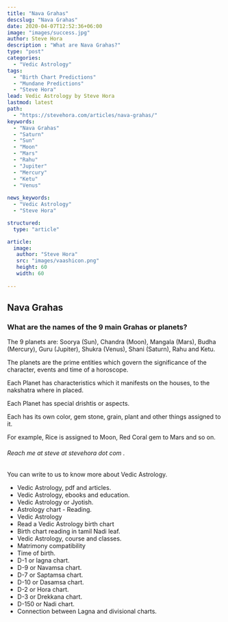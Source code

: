 ```yaml
---
title: "Nava Grahas"
descslug: "Nava Grahas"
date: 2020-04-07T12:52:36+06:00
image: "images/success.jpg"
author: Steve Hora
description : "What are Nava Grahas?"
type: "post"
categories: 
  - "Vedic Astrology"
tags:
  - "Birth Chart Predictions"
  - "Mundane Predictions"
  - "Steve Hora"
lead: Vedic Astrology by Steve Hora
lastmod: latest 
path:
  - "https://stevehora.com/articles/nava-grahas/"
keywords:
  - "Nava Grahas"
  - "Saturn"
  - "Sun"
  - "Moon"
  - "Mars"
  - "Rahu"
  - "Jupiter"
  - "Mercury"
  - "Ketu"
  - "Venus"
  
news_keywords:
  - "Vedic Astrology"
  - "Steve Hora"

structured:
  type: "article"

article:
  image:
   author: "Steve Hora"
   src: "images/vaashicon.png"
   height: 60
   width: 60
  
---
```

## Nava Grahas

### What are the names of the 9 main Grahas or planets?

The 9 planets are: Soorya (Sun), Chandra (Moon), Mangala (Mars), Budha (Mercury), Guru (Jupiter), Shukra (Venus), Shani (Saturn), Rahu and Ketu.

The planets are the prime entities which govern the significance of the character, events and time of a horoscope.

Each Planet has characteristics which it manifests on the houses, to the nakshatra where in placed.

Each Planet has special drishtis or aspects.

Each has its own color, gem stone, grain, plant and other things assigned to it.

For example, Rice is assigned to Moon, Red Coral gem to Mars and so on.

###### Reach me at  steve at stevehora dot com .

You can write to us to know more about Vedic Astrology.

* Vedic Astrology, pdf and articles.
* Vedic Astrology, ebooks and education.
* Vedic Astrology or Jyotish.
* Astrology chart - Reading.
* Vedic Astrology
* Read a Vedic Astrology birth chart
* Birth chart reading in tamil Nadi leaf.
* Vedic Astrology, course and classes.
* Matrimony compatibility
* Time of birth.
* D-1 or lagna chart.
* D-9 or Navamsa chart.
* D-7 or Saptamsa chart.
* D-10 or Dasamsa chart.
* D-2 or Hora chart.
* D-3 or Drekkana chart.
* D-150 or Nadi chart.
* Connection between Lagna and divisional charts.
